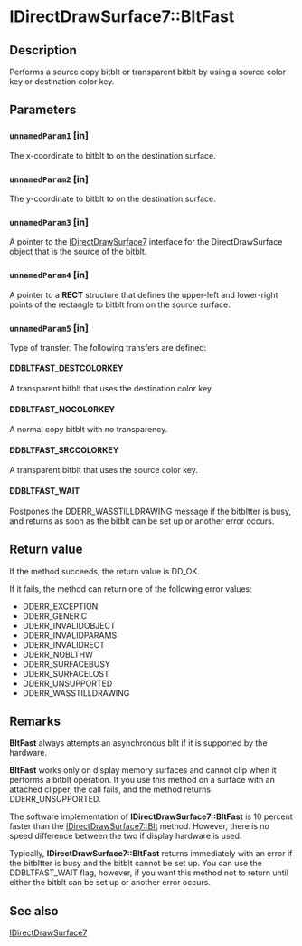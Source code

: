 # IDirectDrawSurface7::BltFast

## Description

Performs a source copy bitblt or transparent bitblt by using a source color key or destination color key.

## Parameters

### `unnamedParam1` [in]

The x-coordinate to bitblt to on the destination surface.

### `unnamedParam2` [in]

The y-coordinate to bitblt to on the destination surface.

### `unnamedParam3` [in]

A pointer to the [IDirectDrawSurface7](https://learn.microsoft.com/windows/desktop/api/ddraw/nn-ddraw-idirectdrawsurface7) interface for the DirectDrawSurface object that is the source of the bitblt.

### `unnamedParam4` [in]

A pointer to a **RECT** structure that defines the upper-left and lower-right points of the rectangle to bitblt from on the source surface.

### `unnamedParam5` [in]

Type of transfer. The following transfers are defined:

#### DDBLTFAST_DESTCOLORKEY

A transparent bitblt that uses the destination color key.

#### DDBLTFAST_NOCOLORKEY

A normal copy bitblt with no transparency.

#### DDBLTFAST_SRCCOLORKEY

A transparent bitblt that uses the source color key.

#### DDBLTFAST_WAIT

Postpones the DDERR_WASSTILLDRAWING message if the bitbltter is busy, and returns as soon as the bitblt can be set up or another error occurs.

## Return value

If the method succeeds, the return value is DD_OK.

If it fails, the method can return one of the following error values:

* DDERR_EXCEPTION
* DDERR_GENERIC
* DDERR_INVALIDOBJECT
* DDERR_INVALIDPARAMS
* DDERR_INVALIDRECT
* DDERR_NOBLTHW
* DDERR_SURFACEBUSY
* DDERR_SURFACELOST
* DDERR_UNSUPPORTED
* DDERR_WASSTILLDRAWING

## Remarks

**BltFast** always attempts an asynchronous blit if it is supported by the hardware.

**BltFast** works only on display memory surfaces and cannot clip when it performs a bitblt operation. If you use this method on a surface with an attached clipper, the call fails, and the method returns DDERR_UNSUPPORTED.

The software implementation of **IDirectDrawSurface7::BltFast** is 10 percent faster than the [IDirectDrawSurface7::Blt](https://learn.microsoft.com/windows/desktop/api/ddraw/nf-ddraw-idirectdrawsurface7-blt) method. However, there is no speed difference between the two if display hardware is used.

Typically, **IDirectDrawSurface7::BltFast** returns immediately with an error if the bitbltter is busy and the bitblt cannot be set up. You can use the DDBLTFAST_WAIT flag, however, if you want this method not to return until either the bitblt can be set up or another error occurs.

## See also

[IDirectDrawSurface7](https://learn.microsoft.com/windows/desktop/api/ddraw/nn-ddraw-idirectdrawsurface7)